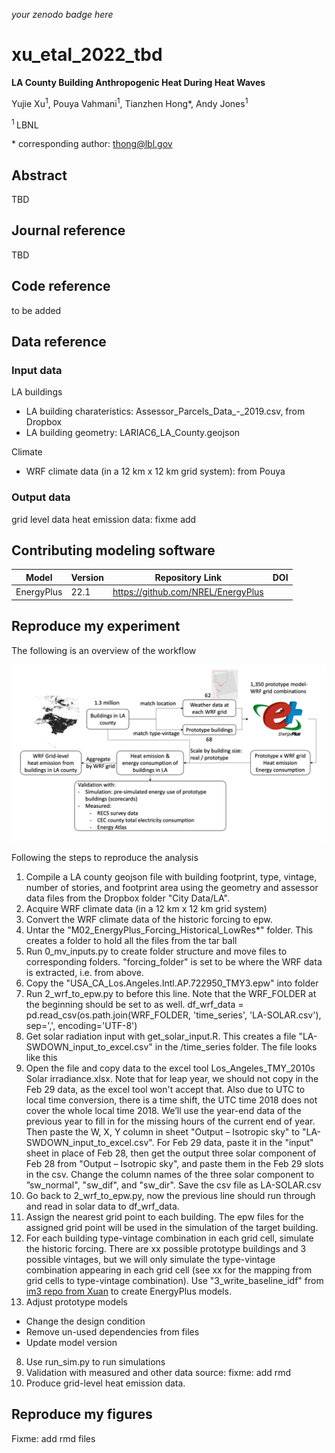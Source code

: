 _your zenodo badge here_

# xu_etal_2022_tbd

**LA County Building Anthropogenic Heat During Heat Waves**

Yujie Xu<sup>1</sup>, Pouya Vahmani<sup>1</sup>, Tianzhen Hong\*, Andy Jones<sup>1</sup>

<sup>1 </sup> LBNL

\* corresponding author:  thong@lbl.gov

## Abstract
TBD

## Journal reference
TBD

## Code reference
<!-- References for each minted software release for all code involved.   -->

<!-- These are generated by Zenodo automatically when conducting a release when Zenodo has been linked to your GitHub repository. The Zenodo references are built by setting the author order in order of contribution to the code using the author's GitHub user name.  This citation can, and likely should, be edited without altering the DOI. -->

<!-- If you have modified a codebase that is outside of a formal release, and the modifications are not planned on being merged back into a version, fork the parent repository and add a `.<shortname>` to the version number of the parent and construct your own name.  For example, `v1.2.5.hydro`. -->

<!-- Human, I.M. (2021, April 14). Project/repo:v0.1.0 (Version v0.1.0). Zenodo. http://doi.org/some-doi-number/zenodo.7777777 -->

to be added

## Data reference

### Input data
LA buildings
- LA building charateristics: Assessor_Parcels_Data_-_2019.csv, from Dropbox
- LA building geometry: LARIAC6_LA_County.geojson

Climate
- WRF climate data (in a 12 km x 12 km grid system): from Pouya

### Output data
grid level data heat emission data: fixme add

## Contributing modeling software
| Model | Version | Repository Link | DOI |
|-------|---------|-----------------|-----|
| EnergyPlus | 22.1 | https://github.com/NREL/EnergyPlus |  |

## Reproduce my experiment

The following is an overview of the workflow

![workflow](figures/workflow.png)

Following the steps to reproduce the analysis

1. Compile a LA county geojson file with building footprint, type, vintage,
   number of stories, and footprint area using the geometry and assessor data
   files from the Dropbox folder "City Data/LA".
2. Acquire WRF climate data (in a 12 km x 12 km grid system)
3. Convert the WRF climate data of the historic forcing to epw. 
  1. Untar the "M02_EnergyPlus_Forcing_Historical_LowRes*" folder. This creates a folder <A> to hold all the files from the tar ball
  2. Run 0_mv_inputs.py to create folder structure and move files to corresponding folders. "forcing_folder" is set to be where the WRF data is extracted, i.e. <A> from above.
  3. Copy the "USA_CA_Los.Angeles.Intl.AP.722950_TMY3.epw" into folder <A>
  4. Run 2_wrf_to_epw.py to before this line. Note that the WRF_FOLDER at the beginning should be set to <A> as well. 
  df_wrf_data = pd.read_csv(os.path.join(WRF_FOLDER, 'time_series', 'LA-SOLAR.csv'), sep=',', encoding='UTF-8')
  5. Get solar radiation input with get_solar_input.R. This creates a file "LA-SWDOWN_input_to_excel.csv" in the <a>/time_series folder. The file looks like this
  6. Open the file and copy data to the excel tool Los_Angeles_TMY_2010s Solar
     irradiance.xlsx. Note that for leap year, we should not copy in the Feb 29
     data, as the excel tool won't accept that. Also due to UTC to local time
     conversion, there is a time shift, the UTC time 2018 does not cover the
     whole local time 2018. We’ll use the year-end data of the previous year to
     fill in for the missing hours of the current end of year. Then paste the W,
     X, Y column in sheet "Output – Isotropic sky" to
     "LA-SWDOWN_input_to_excel.csv". For Feb 29 data, paste it in the "input"
     sheet in place of Feb 28, then get the output three solar component of Feb
     28 from "Output – Isotropic sky", and paste them in the Feb 29 slots in the
     csv. Change the column names of the three solar component to ”sw_normal",
     "sw_dif", and "sw_dir". Save the csv file as LA-SOLAR.csv
  7. Go back to 2_wrf_to_epw.py, now the previous line should run through and read in solar data to df_wrf_data.
4. Assign the nearest grid point to each building. The epw files for the
   assigned grid point will be used in the simulation of the target building.
5. For each building type-vintage combination in each grid cell, simulate the
   historic forcing. There are xx possible prototype buildings and 3 possible
   vintages, but we will only simulate the type-vintage combination appearing in
   each grid cell (see xx for the mapping from grid cells to type-vintage
   combination). Use "3_write_baseline_idf" from
   [im3 repo from Xuan](https://github.com/LBNL-ETA/im3-wrf/blob/main/3_write_baseline_idf.ipynb) to
   create EnergyPlus models.
7. Adjust prototype models
- Change the design condition
- Remove un-used dependencies from files
- Update model version
8. Use run_sim.py to run simulations
9. Validation with measured and other data source: fixme: add rmd
10. Produce grid-level heat emission data.

<!-- Run the following scripts in the `workflow` directory to re-create this experiment: -->

<!-- | Script Name | Description | How to Run | -->
<!-- | --- | --- | --- | -->
<!-- | `step_one.py` | Script to run the first part of my experiment | `python3 step_one.py -f /path/to/inputdata/file_one.csv` | -->
<!-- | `step_two.py` | Script to run the last part of my experiment | `python3 step_two.py -o /path/to/my/outputdir` | -->

<!-- 4. Download and unzip the output data from my experiment [Output data](#output-data) -->
<!-- 5. Run the following scripts in the `workflow` directory to compare my outputs to those from the publication -->

<!-- | Script Name | Description | How to Run | -->
<!-- | --- | --- | --- | -->
<!-- | `compare.py` | Script to compare my outputs to the original | `python3 compare.py --orig /path/to/original/data.csv --new /path/to/new/data.csv` | -->

## Reproduce my figures
Fixme: add rmd files
<!-- Use the scripts found in the `figures` directory to reproduce the figures used in this publication. -->

<!-- | Script Name | Description | How to Run | -->
<!-- | --- | --- | --- | -->
<!-- | `generate_figures.py` | Script to generate my figures | `python3 generate_figures.py -i /path/to/inputs -o /path/to/outuptdir` | -->
